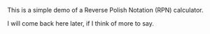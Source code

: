 This is a simple demo of a Reverse Polish Notation (RPN) calculator.

I will come back here later, if I think of more to say.